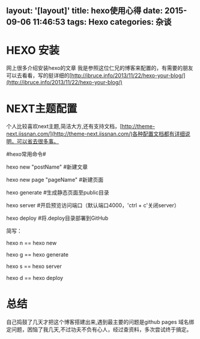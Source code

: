 layout: '[layout]'
title: hexo使用心得
date: 2015-09-06 11:46:53
tags: Hexo
categories: 杂谈
---
  # HEXO 安装 #

 网上很多介绍安装hexo的文章 我是参照这位仁兄的博客来配置的，有需要的朋友可以去看看，写的挺详细的[http://ibruce.info/2013/11/22/hexo-your-blog/](http://ibruce.info/2013/11/22/hexo-your-blog/)

 # NEXT主题配置 #

 个人比较喜欢next主题,简洁大方,还有支持文档，[http://theme-next.iissnan.com/](http://theme-next.iissnan.com/)各种配置文档都有详细说明，可以省去很多事。
 
 #hexo常用命令#

hexo new "postName" #新建文章

hexo new page "pageName" #新建页面

hexo generate #生成静态页面至public目录

hexo server #开启预览访问端口（默认端口4000，'ctrl + c'关闭server）

hexo deploy #将.deploy目录部署到GitHub 

简写：

hexo n == hexo new

hexo g == hexo generate

hexo s == hexo server

hexo d == hexo deploy

 # 总结 #

 自己捣鼓了几天才把这个博客搭建出来,遇到最主要的问题是github pages 域名绑定问题，困恼了我几天,不过功夫不负有心人，经过查资料，多次尝试终于搞定。


